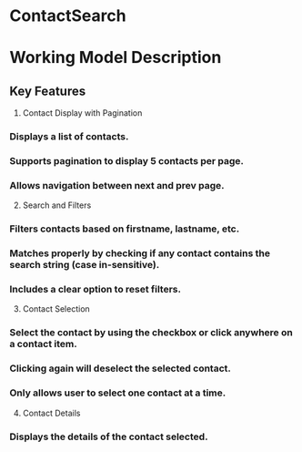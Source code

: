 # ContactSearch
# Working Model Description

## Key Features
1. Contact Display with Pagination
### Displays a list of contacts.
### Supports pagination to display 5 contacts per page.
### Allows navigation between next and prev page.

2. Search and Filters
### Filters contacts based on firstname, lastname, etc.
### Matches properly by checking if any contact contains the search string (case in-sensitive).
### Includes a clear option to reset filters.

3. Contact Selection
### Select the contact by using the checkbox or click anywhere on a contact item.
### Clicking again will deselect the selected contact.
### Only allows user to select one contact at a time.

4. Contact Details
### Displays the details of the contact selected. 